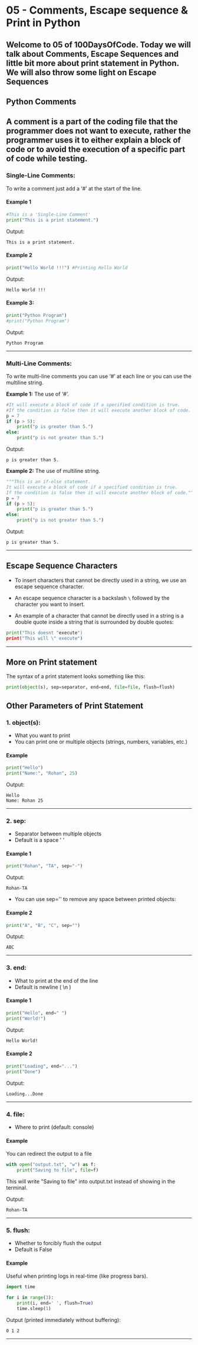 # 05 - Comments, Escape sequence & Print in Python

Welcome to 05 of 100DaysOfCode. Today we will talk about Comments, Escape Sequences and little bit more about print statement in Python.
We will also throw some light on Escape Sequences
---

## Python Comments
A comment is a part of the coding file that the programmer does not want to execute, rather the programmer uses it to either explain a block of code or to avoid the execution of a specific part of code while testing.
---

### Single-Line Comments:

To write a comment just add a ‘#’ at the start of the line.

#### Example 1

```python
#This is a 'Single-Line Comment'
print("This is a print statement.")
``` 

Output:

```markup
This is a print statement. 
``` 

#### Example 2

```python
print("Hello World !!!") #Printing Hello World
```

Output:

```markup
Hello World !!!
``` 

#### Example 3:

```python
print("Python Program")
#print("Python Program")
``` 

Output: 

```markup
Python Program
```
---

### Multi-Line Comments:

To write multi-line comments you can use ‘#’ at each line or you can use the multiline string.

**Example 1:** The use of ‘#’.

```python
#It will execute a block of code if a specified condition is true.
#If the condition is false then it will execute another block of code.
p = 7
if (p > 5):
    print("p is greater than 5.")
else:
    print("p is not greater than 5.")
```

Output:

```markup
p is greater than 5.
```

**Example 2:** The use of multiline string.

```python
"""This is an if-else statement.
It will execute a block of code if a specified condition is true.
If the condition is false then it will execute another block of code."""
p = 7
if (p > 5):
    print("p is greater than 5.")
else:
    print("p is not greater than 5.")
```

Output:

```markup
p is greater than 5.
```
---

## Escape Sequence Characters

- To insert characters that cannot be directly used in a string, we use an escape sequence character.
- An escape sequence character is a backslash  `\`  followed by the character you want to insert.

- An example of a character that cannot be directly used in a string is a double quote inside a string that is surrounded by double quotes:

```python
print("This doesnt "execute")
print("This will \" execute")
```
--- 

## More on Print statement
The syntax of a print statement looks something like this:

```python
print(object(s), sep=separator, end=end, file=file, flush=flush)
```

## Other Parameters of Print Statement 

### 1. object(s):
- What you want to print
- You can print one or multiple objects (strings, numbers, variables, etc.)

#### Example
```python
print("Hello")
print("Name:", "Rohan", 25)
```

Output: 

```markup
Hello
Name: Rohan 25
```
---

### 2. sep:
- Separator between multiple objects
- Default is a space ' '

#### Example 1
```python
print("Rohan", "TA", sep="-")
```

Output: 

```markup
Rohan-TA
```

- You can use sep='' to remove any space between printed objects:

#### Example 2
```python
print("A", "B", "C", sep="")
```

Output: 

```markup
ABC
```
---

### 3. end:
- What to print at the end of the line
- Default is newline ( \n )

#### Example 1
```python
print("Hello", end=" ")
print("World!")
```

Output: 

```markup
Hello World!
```
#### Example 2
```python
print("Loading", end="...")
print("Done")
```

Output: 

```markup
Loading...Done
```
---

### 4. file:
- Where to print (default: console)

#### Example
You can redirect the output to a file
```python
with open("output.txt", "w") as f:
    print("Saving to file", file=f)
```
This will write "Saving to file" into output.txt instead of showing in the terminal.

Output: 

```markup
Rohan-TA
```
---

### 5. flush:
- Whether to forcibly flush the output
- Default is False

#### Example
Useful when printing logs in real-time (like progress bars).
```python
import time

for i in range(3):
    print(i, end=' ', flush=True)
    time.sleep(1)
```

Output (printed immediately without buffering):

```markup
0 1 2 
```
---
